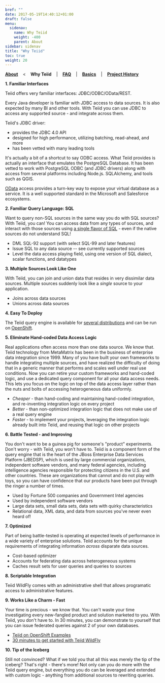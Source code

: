 ```yaml
---
bref: ""
date: 2017-05-19T14:40:12+01:00
draft: false
menu:
  sidenav:
    name: Why Teiid
    weight: -400
    parent: About
sidebar: sidenav
title: "Why Teiid"
toc: true
weight: 20
---
```


[**About**](..) &nbsp;&nbsp; < &nbsp;&nbsp; **Why Teiid** &nbsp;&nbsp; | &nbsp;&nbsp; [**FAQ**](../faq) &nbsp;&nbsp; | &nbsp;&nbsp; [**Basics**](../basics) &nbsp;&nbsp; | &nbsp;&nbsp; [**Project History**](../history)

**1\. Familiar Interfaces**

<span class="product">Teiid</span> offers very familiar interfaces: JDBC/ODBC/OData/REST.

Every Java developer is familiar with JDBC access to data sources.  It is also expected by many BI and other tools.  With Teiid you can use JDBC to access any supported source - and integrate across them.

Teiid's JDBC driver:
*   provides the JDBC 4.0 API
*   designed for high performance, utilizing batching, read-ahead, and more
*   has been vetted with many leading tools

It's actually a bit of a shortcut to say ODBC access.  What Teiid provides is actually an interface that emulates the PostgreSQL Database.  It has been vetted to work with PostgreSQL ODBC (and JDBC drivers) along with access from several platforms including Node.js. SQLAlchemy, and tools such as QGIS.

[OData](https://www.odata.org/) access provides a turn-key way to expose your virtual database as a service.  It is a well supported standard in the Microsoft and Salesforce ecosystems.

**2\. Familiar Query Language: SQL**

Want to query non-SQL sources in the same way you do with SQL sources? With Teiid, you can! You can access data from any types of sources, and interact with those sources using <u>a single flavor of SQL</u> - even if the native sources do not understand SQL!

*   DML SQL-92 support (with select SQL-99 and later features)
*   Issue SQL to any data source -- see currently supported sources
*   Level the data access playing field, using one version of SQL dialect, scalar functions, and datatypes

**3\. Multiple Sources Look Like One**

With Teiid, you can join and union data that resides in very dissimilar data sources. Multiple sources suddenly look like a _single_ source to your application.

*   Joins across data sources
*   Unions across data sources

**4\. Easy To Deploy**

The Teiid query engine is available for [several distributions](/about/teiid_runtimes) and can be run on [OpenShift](/teiid_cloud).

**5\. Eliminate Hand-coded Data Access Logic**

Real applications often access more than one data source. We know that. Teiid technology from MetaMatrix has been in the business of enterprise data integration since 1999\. Many of you have built your own frameworks to handle integrating multiple sources, and have realized the difficulty of doing that in a generic manner that performs and scales well under real use conditions. Now you can retire your custom frameworks and hand-coded logic, and use a dedicated query component for all your data access needs. This lets you focus on the logic on top of the data access layer rather than the nuts and bolts of accessing heterogeneous data uniformly.

*   _Cheaper_ - than hand-coding and maintaining hand-coded integration, and re-inventing integration logic on every project
*   _Better_ - than non-optimized integration logic that does not make use of a real query engine
*   _Faster_ - to implement your projects, leveraging the integration logic already built into Teiid, and reusing that logic on other projects

**6\. Battle Tested - and Improving**

You don't want to be a guinea pig for someone's "product" experiments. Don't worry - with Teiid, you won't have to. Teiid is a component form of the query engine that is the heart of the JBoss Enterprise Data Services Platform (JBEDSP), which is used by large commercial organizations, independent software vendors, and many federal agencies, including intelligence agencies responsible for protecting citizens in the U.S. and other countries. These are organizations that cannot and do not play with toys, so you can have confidence that our products have been put through the ringer a number of times.

*   Used by Fortune 500 companies and Government Intel agencies
*   Used by independent software vendors
*   Large data sets, small data sets, data sets with quirky characteristics
*   Relational data, XML data, and data from sources you've never even heard of!

**7\. Optimized**

Part of being battle-tested is operating at expected levels of performance in a wide variety of enterprise solutions. Teiid accounts for the unique requirements of integrating information _across_ disparate data sources.

*   Cost-based optimizer
*   Accounts for federating data across heterogeneous systems
*   Caches result sets for user queries and queries to sources

**8\. Scriptable Integration**

Teiid WildFly comes with an administrative shell that allows programatic access to administrative features.

**9\. Works Like a Charm - Fast**

Your time is precious - we know that. You can't waste your time investigating every new-fangled product and solution marketed to you. With Teiid, you don't have to. In 30 minutes, you can demonstrate to yourself that you can issue federated queries against 2 of your own databases.

*   [Teiid on OpenShift Examples](https://github.com/teiid/teiid-openshift-examples)
*   [30 minutes to get started with Teiid WildFly](https://github.com/teiid/teiid-wildfly-quickstarts)

**10\. Tip of the Iceberg**

Still not convinced? What if we told you that all this was merely the tip of the iceberg? That's right - there's more! Not only can you do more with the Teiid query engine, but everything you do can be leveraged and extended with custom logic - anything from additional sources to rewriting queries.